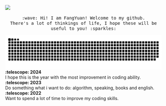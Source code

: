 ![](https://komarev.com/ghpvc/?username=FangYuan33&color=blue)
<p align="center">
  <samp>
    :wave: Hi! I am FangYuan! Welcome to my github.
    <br>There's a lot of thinkings of life, I hope these will be useful to you! :sparkles:
    <br>
<!--     <img src="https://img-blog.csdnimg.cn/948441d461a74498918d5f243aa8d690.gif" align="center"> -->
   
  </samp>
</p>

<img align="center" src="assets/github-snake.svg" />

<summary><b>:telescope: 2024</b></summary> I hope this is the year with the most improvement in coding ability.
<summary><b>:telescope: 2023</b></summary> Do something what i want to do: algorithm, speaking, books and english.
<summary><b>:telescope: 2022</b></summary> Want to spend a lot of time to improve my coding skills.

